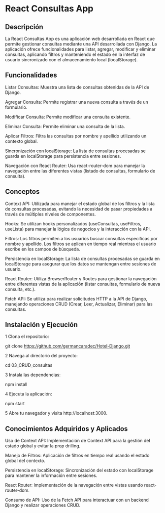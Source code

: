 # React Consultas App

## Descripción

La React Consultas App es una aplicación web desarrollada en React que permite gestionar consultas mediante una API desarrollada con Django. La aplicación ofrece funcionalidades para listar, agregar, modificar y eliminar consultas, aplicando filtros y manteniendo el estado en la interfaz de usuario sincronizado con el almacenamiento local (localStorage).


## Funcionalidades

Listar Consultas: Muestra una lista de consultas obtenidas de la API de Django.

Agregar Consulta: Permite registrar una nueva consulta a través de un formulario.

Modificar Consulta: Permite modificar una consulta existente.

Eliminar Consulta: Permite eliminar una consulta de la lista.

Aplicar Filtros: Filtra las consultas por nombre y apellido utilizando un contexto global.

Sincronización con localStorage: La lista de consultas procesadas se guarda en localStorage para persistencia entre sesiones.

Navegación con React Router: Usa react-router-dom para manejar la navegación entre las diferentes vistas (listado de consultas, formulario de consulta).


## Conceptos

Context API: Utilizada para manejar el estado global de los filtros y la lista de consultas procesadas, evitando la necesidad de pasar propiedades a través de múltiples niveles de componentes.

Hooks: Se utilizan hooks personalizados (useConsultas, useFiltros, useLista) para manejar la lógica de negocios y la interacción con la API.

Filtros: Los filtros permiten a los usuarios buscar consultas específicas por nombre y apellido. Los filtros se aplican en tiempo real mientras el usuario escribe en los campos de búsqueda.

Persistencia en localStorage: La lista de consultas procesadas se guarda en localStorage para asegurar que los datos se mantengan entre sesiones de usuario.

React Router: Utiliza BrowserRouter y Routes para gestionar la navegación entre diferentes vistas de la aplicación (listar consultas, formulario de nueva consulta, etc.).

Fetch API: Se utiliza para realizar solicitudes HTTP a la API de Django, manejando operaciones CRUD (Crear, Leer, Actualizar, Eliminar) para las consultas.

## Instalación y Ejecución

1 Clona el repositorio:

git clone https://github.com/germancaradec/Hotel-Django.git

2 Navega al directorio del proyecto:

cd 03_CRUD_consultas

3 Instala las dependencias:

npm install

4 Ejecuta la aplicación:

npm start

5 Abre tu navegador y visita http://localhost:3000.

## Conocimientos Adquiridos y Aplicados

Uso de Context API: Implementación de Context API para la gestión del estado global y evitar la prop drilling.

Manejo de Filtros: Aplicación de filtros en tiempo real usando el estado global del contexto.

Persistencia en localStorage: Sincronización del estado con localStorage para mantener la información entre sesiones.

React Router: Implementación de la navegación entre vistas usando react-router-dom.

Consumo de API: Uso de la Fetch API para interactuar con un backend Django y realizar operaciones CRUD.